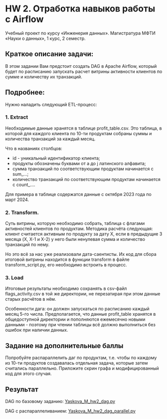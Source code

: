 # HW 2. Отработка навыков работы с Airflow
Учебный проект по курсу «Инженерия данных». Магистратура МФТИ «Науки о данных», 1 курс, 2 семестр.

## Краткое описание задачи:
В этом задании Вам предстоит создать DAG в Apache Airflow, который будет по расписанию запускать расчет витрины активности клиентов по сумме и количеству их транзакций.

## Подробнее:
Нужно наладить следующий ETL-процесс:

### 1. Extract 
Необходимые данные хранятся в таблице profit_table.csv. Это таблица, в которой для каждого клиента по 10-ти продуктам собраны суммы и количества транзакций за каждый месяц.

Что в названиях столбцов:

* id - уникальный идентификатор клиента;
* продукты обозначены буквами от a до j латинского алфавита;
* сумма транзакций по соответствующим продуктам начинается с sum_…;
* количество транзакций по соответствующим продуктам начинается с count_….

Для примера в таблице содержатся данные с октября 2023 года по март 2024.

### 2. Transform. 
Суть витрины, которую необходимо собрать, таблица с флагами активностей клиентов по продуктам. Методика расчёта следующая: клиент считается активным по продукту за дату X, если в предыдущие 3 месяца (X, X-1 и X-2) у него были ненулевая сумма и количество транзакций по нему.

Но это всё за нас уже реализовали дата-саентисты. Их код для сбора итоговой витрины находится в функции transform в файле transform_script.py, его необходимо встроить в процесс.

### 3. Load
Итоговые результаты необходимо сохранять в csv-файл flags_activity.csv в той же директории, не перезатирая при этом данные старых расчётов в нём.

Особенности дага: он должен запускаться по расписанию каждый месяц 5-го числа. Предполагается, что данные profit_table хранятся в общедоступной директории и пополняются ежемесячно новыми данными - поэтому при чтении таблицы всё должно выполниться без ошибок при наличии данных.

## Задание на дополнительные баллы
Попробуйте распараллелить даг по продуктам, т.е. чтобы по каждому из 10-ти продуктов создавалась отдельная задача, которые затем считались параллельно. Приложите скрин графа и модифицированный код для этого случая.

## Результат
DAG по базовому заданию:
[Yaskova_M_hw2_dag.py](hw2_airflow/Yaskova_M_hw2_dag.py)

DAG с распараллеливанием:
[Yaskova_M_hw2_dag_parallel.py](hw2_airflow/Yaskova_M_hw2_dag_parallel.py)